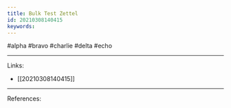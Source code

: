 ```yaml
---
title: Bulk Test Zettel
id: 20210308140415
keywords:
---
```

#alpha #bravo #charlie #delta #echo

---
Links:

- [[20210308140415]]

---
References:
